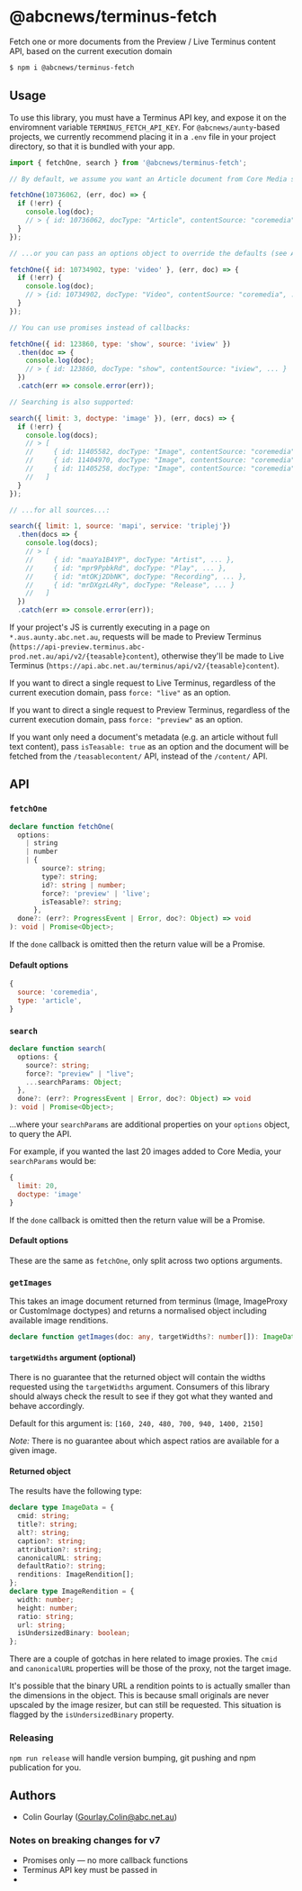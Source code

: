 # @abcnews/terminus-fetch

Fetch one or more documents from the Preview / Live Terminus content API, based on the current execution domain

```sh
$ npm i @abcnews/terminus-fetch
```

## Usage

To use this library, you must have a Terminus API key, and expose it on the enviromnent variable `TERMINUS_FETCH_API_KEY`. For `@abcnews/aunty`-based projects, we currently recommend placing it in a `.env` file in your project directory, so that it is bundled with your app.

```js
import { fetchOne, search } from '@abcnews/terminus-fetch';

// By default, we assume you want an Article document from Core Media so you can pass a CMID:

fetchOne(10736062, (err, doc) => {
  if (!err) {
    console.log(doc);
    // > { id: 10736062, docType: "Article", contentSource: "coremedia", ... }
  }
});

// ...or you can pass an options object to override the defaults (see API below):

fetchOne({ id: 10734902, type: 'video' }, (err, doc) => {
  if (!err) {
    console.log(doc);
    // > {id: 10734902, docType: "Video", contentSource: "coremedia", ... }
  }
});

// You can use promises instead of callbacks:

fetchOne({ id: 123860, type: 'show', source: 'iview' })
  .then(doc => {
    console.log(doc);
    // > { id: 123860, docType: "show", contentSource: "iview", ... }
  })
  .catch(err => console.error(err));

// Searching is also supported:

search({ limit: 3, doctype: 'image' }), (err, docs) => {
  if (!err) {
    console.log(docs);
    // > [
    //     { id: 11405582, docType: "Image", contentSource: "coremedia", ... },
    //     { id: 11404970, docType: "Image", contentSource: "coremedia", ... },
    //     { id: 11405258, docType: "Image", contentSource: "coremedia", ... }
    //   ]
  }
});

// ...for all sources...:

search({ limit: 1, source: 'mapi', service: 'triplej'})
  .then(docs => {
    console.log(docs);
    // > [
    //     { id: "maaYa1B4YP", docType: "Artist", ... },
    //     { id: "mpr9PpbkRd", docType: "Play", ... },
    //     { id: "mtOKj2DbNK", docType: "Recording", ... },
    //     { id: "mrDXgzL4Ry", docType: "Release", ... }
    //   ]
  })
  .catch(err => console.error(err));
```

If your project's JS is currently executing in a page on `*.aus.aunty.abc.net.au`, requests will be made to Preview Terminus (`https://api-preview.terminus.abc-prod.net.au/api/v2/{teasable}content`), otherwise they'll be made to Live Terminus (`https://api.abc.net.au/terminus/api/v2/{teasable}content`).

If you want to direct a single request to Live Terminus, regardless of the current execution domain, pass `force: "live"` as an option.

If you want to direct a single request to Preview Terminus, regardless of the current execution domain, pass `force: "preview"` as an option.

If you want only need a document's metadata (e.g. an article without full text content), pass `isTeasable: true` as an option and the document will be fetched from the `/teasablecontent/` API, instead of the `/content/` API.

## API

### `fetchOne`

```ts
declare function fetchOne(
  options:
    | string
    | number
    | {
        source?: string;
        type?: string;
        id?: string | number;
        force?: 'preview' | 'live';
        isTeasable?: string;
      },
  done?: (err?: ProgressEvent | Error, doc?: Object) => void
): void | Promise<Object>;
```

If the `done` callback is omitted then the return value will be a Promise.

#### Default options

```js
{
  source: 'coremedia',
  type: 'article',
}
```

### `search`

```ts
declare function search(
  options: {
    source?: string;
    force?: "preview" | "live";
    ...searchParams: Object;
  },
  done?: (err?: ProgressEvent | Error, doc?: Object) => void
): void | Promise<Object>;
```

...where your `searchParams` are additional properties on your `options` object, to query the API.

For example, if you wanted the last 20 images added to Core Media, your `searchParams` would be:

```js
{
  limit: 20,
  doctype: 'image'
}
```

If the `done` callback is omitted then the return value will be a Promise.

#### Default options

These are the same as `fetchOne`, only split across two options arguments.

### `getImages`

This takes an image document returned from terminus (Image, ImageProxy or CustomImage doctypes) and returns
a normalised object including available image renditions.

```ts
declare function getImages(doc: any, targetWidths?: number[]): ImageData;
```

#### `targetWidths` argument (optional)

There is no guarantee that the returned object will contain the widths requested using the `targetWidths` argument. Consumers of this library should always check the result to see if they got what they wanted and behave accordingly.

Default for this argument is: `[160, 240, 480, 700, 940, 1400, 2150]`

_Note:_ There is no guarantee about which aspect ratios are available for a given image.

#### Returned object

The results have the following type:

```ts
declare type ImageData = {
  cmid: string;
  title?: string;
  alt?: string;
  caption?: string;
  attribution?: string;
  canonicalURL: string;
  defaultRatio?: string;
  renditions: ImageRendition[];
};
declare type ImageRendition = {
  width: number;
  height: number;
  ratio: string;
  url: string;
  isUndersizedBinary: boolean;
};
```

There are a couple of gotchas in here related to image proxies. The `cmid` and `canonicalURL` properties will be those of the proxy, not the target image.

It's possible that the binary URL a rendition points to is actually smaller than the dimensions in the object. This is because small originals are never upscaled by the image resizer, but can still be requested. This situation is flagged by the `isUndersizedBinary` property.

### Releasing

`npm run release` will handle version bumping, git pushing and npm publication for you.

## Authors

- Colin Gourlay ([Gourlay.Colin@abc.net.au](mailto:Gourlay.Colin@abc.net.au))

### Notes on breaking changes for v7

- Promises only — no more callback functions
- Terminus API key must be passed in
-
